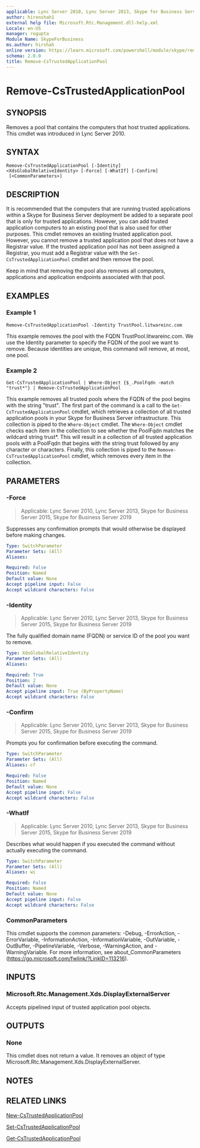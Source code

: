 ```yaml
---
applicable: Lync Server 2010, Lync Server 2013, Skype for Business Server 2015, Skype for Business Server 2019
author: hirenshah1
external help file: Microsoft.Rtc.Management.dll-help.xml
Locale: en-US
manager: rogupta
Module Name: SkypeForBusiness
ms.author: hirshah
online version: https://learn.microsoft.com/powershell/module/skype/remove-cstrustedapplicationpool
schema: 2.0.0
title: Remove-CsTrustedApplicationPool
---
```


# Remove-CsTrustedApplicationPool

## SYNOPSIS
Removes a pool that contains the computers that host trusted applications.
This cmdlet was introduced in Lync Server 2010.


## SYNTAX

```
Remove-CsTrustedApplicationPool [-Identity] <XdsGlobalRelativeIdentity> [-Force] [-WhatIf] [-Confirm]
 [<CommonParameters>]
```

## DESCRIPTION
It is recommended that the computers that are running trusted applications within a Skype for Business Server deployment be added to a separate pool that is only for trusted applications.
However, you can add trusted application computers to an existing pool that is also used for other purposes.
This cmdlet removes an existing trusted application pool.
However, you cannot remove a trusted application pool that does not have a Registrar value.
If the trusted application pool has not been assigned a Registrar, you must add a Registrar value with the `Set-CsTrustedApplicationPool` cmdlet and then remove the pool.

Keep in mind that removing the pool also removes all computers, applications and application endpoints associated with that pool.


## EXAMPLES

### Example 1
```
Remove-CsTrustedApplicationPool -Identity TrustPool.litwareinc.com
```

This example removes the pool with the FQDN TrustPool.litwareinc.com.
We use the Identity parameter to specify the FQDN of the pool we want to remove.
Because identities are unique, this command will remove, at most, one pool.


### Example 2
```
Get-CsTrustedApplicationPool | Where-Object {$_.PoolFqdn -match "trust*"} | Remove-CsTrustedApplicationPool
```

This example removes all trusted pools where the FQDN of the pool begins with the string "trust".
The first part of the command is a call to the `Get-CsTrustedApplicationPool` cmdlet, which retrieves a collection of all trusted application pools in your Skype for Business Server infrastructure.
This collection is piped to the `Where-Object` cmdlet.
The `Where-Object` cmdlet checks each item in the collection to see whether the PoolFqdn matches the wildcard string trust*.
This will result in a collection of all trusted application pools with a PoolFqdn that begins with the string trust followed by any character or characters.
Finally, this collection is piped to the `Remove-CsTrustedApplicationPool` cmdlet, which removes every item in the collection.


## PARAMETERS

### -Force

> Applicable: Lync Server 2010, Lync Server 2013, Skype for Business Server 2015, Skype for Business Server 2019

Suppresses any confirmation prompts that would otherwise be displayed before making changes.

```yaml
Type: SwitchParameter
Parameter Sets: (All)
Aliases:

Required: False
Position: Named
Default value: None
Accept pipeline input: False
Accept wildcard characters: False
```

### -Identity

> Applicable: Lync Server 2010, Lync Server 2013, Skype for Business Server 2015, Skype for Business Server 2019

The fully qualified domain name (FQDN) or service ID of the pool you want to remove.

```yaml
Type: XdsGlobalRelativeIdentity
Parameter Sets: (All)
Aliases:

Required: True
Position: 2
Default value: None
Accept pipeline input: True (ByPropertyName)
Accept wildcard characters: False
```

### -Confirm

> Applicable: Lync Server 2010, Lync Server 2013, Skype for Business Server 2015, Skype for Business Server 2019

Prompts you for confirmation before executing the command.

```yaml
Type: SwitchParameter
Parameter Sets: (All)
Aliases: cf

Required: False
Position: Named
Default value: None
Accept pipeline input: False
Accept wildcard characters: False
```

### -WhatIf

> Applicable: Lync Server 2010, Lync Server 2013, Skype for Business Server 2015, Skype for Business Server 2019

Describes what would happen if you executed the command without actually executing the command.

```yaml
Type: SwitchParameter
Parameter Sets: (All)
Aliases: wi

Required: False
Position: Named
Default value: None
Accept pipeline input: False
Accept wildcard characters: False
```

### CommonParameters
This cmdlet supports the common parameters: -Debug, -ErrorAction, -ErrorVariable, -InformationAction, -InformationVariable, -OutVariable, -OutBuffer, -PipelineVariable, -Verbose, -WarningAction, and -WarningVariable. For more information, see about_CommonParameters (https://go.microsoft.com/fwlink/?LinkID=113216).

## INPUTS

### Microsoft.Rtc.Management.Xds.DisplayExternalServer

Accepts pipelined input of trusted application pool objects.

## OUTPUTS

### None
This cmdlet does not return a value.
It removes an object of type Microsoft.Rtc.Management.Xds.DisplayExternalServer.

## NOTES

## RELATED LINKS

[New-CsTrustedApplicationPool](New-CsTrustedApplicationPool.md)

[Set-CsTrustedApplicationPool](Set-CsTrustedApplicationPool.md)

[Get-CsTrustedApplicationPool](Get-CsTrustedApplicationPool.md)
